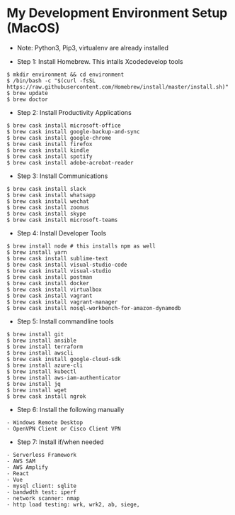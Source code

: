 # My Development Environment Setup (MacOS)

- Note: Python3, Pip3, virtualenv are already installed

- Step 1: Install Homebrew. This intalls Xcodedevelop tools
```
$ mkdir environment && cd environment
$ /bin/bash -c "$(curl -fsSL https://raw.githubusercontent.com/Homebrew/install/master/install.sh)"
$ brew update
$ brew doctor
```

- Step 2: Install Productivity Applications
```
$ brew cask install microsoft-office
$ brew cask install google-backup-and-sync
$ brew cask install google-chrome
$ brew cask install firefox
$ brew cask install kindle
$ brew cask install spotify
$ brew cask install adobe-acrobat-reader
```

- Step 3: Install Communications
```
$ brew cask install slack
$ brew cask install whatsapp
$ brew cask install wechat
$ brew cask install zoomus
$ brew cask install skype
$ brew cask install microsoft-teams
```

- Step 4: Install Developer Tools
```
$ brew install node # this installs npm as well
$ brew install yarn
$ brew cask install sublime-text
$ brew cask install visual-studio-code
$ brew cask install visual-studio
$ brew cask install postman
$ brew cask install docker
$ brew cask install virtualbox
$ brew cask install vagrant
$ brew cask install vagrant-manager
$ brew cask install nosql-workbench-for-amazon-dynamodb
```

- Step 5: Install commandline tools
```
$ brew install git
$ brew install ansible
$ brew install terraform
$ brew install awscli
$ brew cask install google-cloud-sdk
$ brew install azure-cli
$ brew install kubectl
$ brew install aws-iam-authenticator
$ brew install jq
$ brew install wget
$ brew cask install ngrok
```

- Step 6: Install the following manually
```
- Windows Remote Desktop
- OpenVPN Client or Cisco Client VPN
```

- Step 7: Install if/when needed
```
- Serverless Framework
- AWS SAM
- AWS Amplify
- React
- Vue
- mysql client: sqlite
- bandwdth test: iperf
- network scanner: nmap
- http load testing: wrk, wrk2, ab, siege, 
```
